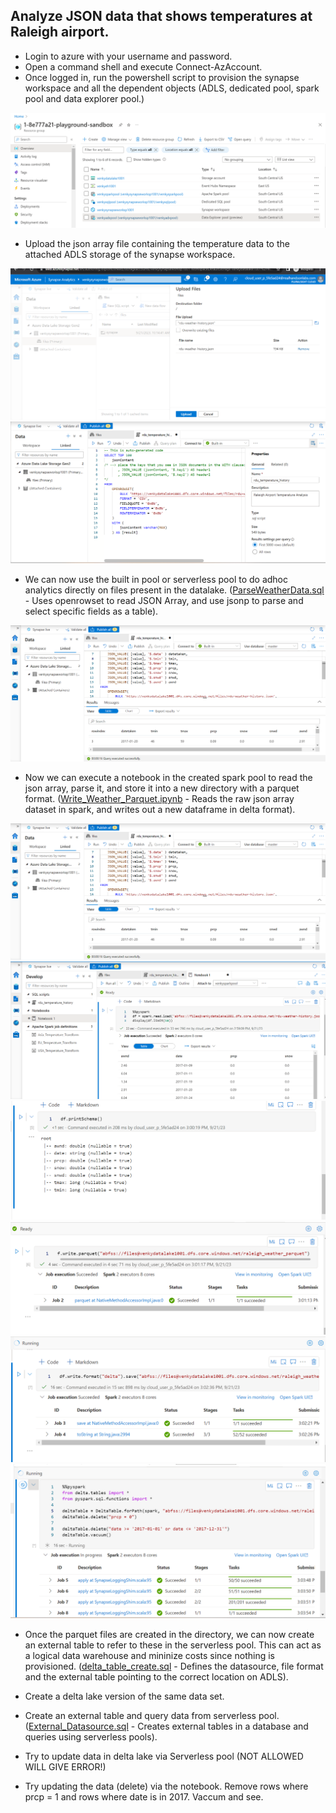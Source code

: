 ## Analyze JSON data that shows temperatures at Raleigh airport.
* Login to azure with your username and password.
* Open a command shell and execute Connect-AzAccount.
* Once logged in, run the powershell script to provision the synapse workspace and all the dependent objects (ADLS, dedicated pool, spark pool and data explorer pool.)

<img src="./images/synapse_azeventhub_00.png" />

* Upload the json array file containing the temperature data to the attached ADLS storage of the synapse workspace. 

<img src="./images/rdu_temperatures_01.png" />

<img src="./images/rdu_temperatures_02.png" />

* We can now use the built in pool or serverless pool to do adhoc analytics directly on files present in the datalake. (<a href="./ParseWeatherData.sql">ParseWeatherData.sql</a> - Uses openrowset to read JSON Array, and use jsonp to parse and select specific fields as a table).

<img src="./images/rdu_temperatures_03.png" />

* Now we can execute a notebook in the created spark pool to read the json array, parse it, and store it into a new directory with a parquet format. (<a href="Write_Weather_Parquet.ipynb">Write_Weather_Parquet.ipynb</a> - Reads the raw json array dataset in spark, and writes out a new dataframe in delta format).

<img src="./images/rdu_temperatures_03.png" />

<img src="./images/rdu_temperatures_04.png" />

<img src="./images/rdu_temperatures_05.png" />

<img src="./images/rdu_temperatures_06.png" />

<img src="./images/rdu_temperatures_07.png" />

<img src="./images/rdu_temperatures_08.png" />

* Once the parquet files are created in the directory, we can now create an external table to refer to these in the serverless pool. This can act as a logical data warehouse and mininize costs since nothing is provisioned. (<a href="delta_table_create.sql">delta_table_create.sql</a> - Defines the datasource, file format and the external table pointing to the correct location on ADLS).

* Create a delta lake version of the same data set.

* Create an external table and query data from serverless pool. (<a href="External_Datasource.sql">External_Datasource.sql</a> - Creates external tables in a database and queries using serverless pools).

* Try to update data in delta lake via Serverless pool (NOT ALLOWED WILL GIVE ERROR!)

* Try updating the data (delete) via the notebook. Remove rows where prcp = 1 and rows where date is in 2017. Vaccum and see.
